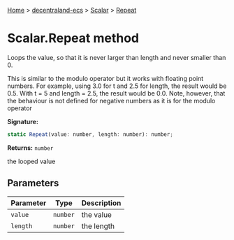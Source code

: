 [Home](./index) &gt; [decentraland-ecs](./decentraland-ecs.md) &gt; [Scalar](./decentraland-ecs.scalar.md) &gt; [Repeat](./decentraland-ecs.scalar.repeat.md)

# Scalar.Repeat method

Loops the value, so that it is never larger than length and never smaller than 0.

This is similar to the modulo operator but it works with floating point numbers. For example, using 3.0 for t and 2.5 for length, the result would be 0.5. With t = 5 and length = 2.5, the result would be 0.0. Note, however, that the behaviour is not defined for negative numbers as it is for the modulo operator

**Signature:**
```javascript
static Repeat(value: number, length: number): number;
```
**Returns:** `number`

the looped value

## Parameters

|  Parameter | Type | Description |
|  --- | --- | --- |
|  `value` | `number` | the value |
|  `length` | `number` | the length |

